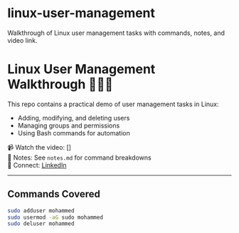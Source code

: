 # linux-user-management
Walkthrough of Linux user management tasks with commands, notes, and video link.

# Linux User Management Walkthrough 👨‍💻🐧

This repo contains a practical demo of user management tasks in Linux:
- Adding, modifying, and deleting users
- Managing groups and permissions
- Using Bash commands for automation

📹 Watch the video: []  
📘 Notes: See `notes.md` for command breakdowns  
🔗 Connect: [LinkedIn](https://linkedin.com/in/yourprofile)

---

## Commands Covered
```bash
sudo adduser mohammed
sudo usermod -aG sudo mohammed
sudo deluser mohammed


